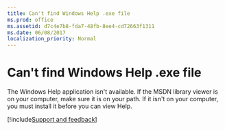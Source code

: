 ```yaml
---
title: Can't find Windows Help .exe file
ms.prod: office
ms.assetid: d7c4e7b8-fda7-48fb-8ee4-cd72663f1311
ms.date: 06/08/2017
localization_priority: Normal
---
```



# Can't find Windows Help .exe file
The Windows Help application isn't available. If the MSDN library viewer is on your computer, make sure it is on your path. If it isn't on your computer, you must install it before you can view Help.

[!include[Support and feedback](~/includes/feedback-boilerplate.md)]